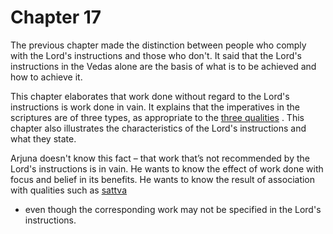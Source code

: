 # Chapter 17


The previous chapter made the distinction between people who comply with the Lord's instructions and those who don't. It said that the Lord's instructions in the Vedas alone are the basis of what is to be achieved and how to achieve it.

This chapter elaborates that work done without regard to the Lord's instructions is work done in vain. It explains that the imperatives in the scriptures are of three types, as appropriate to the 
[three qualities](satva_rajas_tamas)
. This chapter also illustrates the characteristics of the Lord's instructions and what they state.

Arjuna doesn't know this fact – that work that’s not recommended by the Lord's instructions is in vain. He wants to know the effect of work done with focus and belief in its benefits.  He wants to know the result of association with qualities such as 
[sattva](sattva)
 - even though the corresponding work may not be specified in the Lord's instructions.


